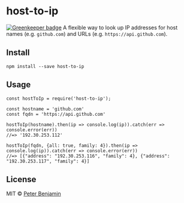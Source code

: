 # host-to-ip

[![Greenkeeper badge](https://badges.greenkeeper.io/petermbenjamin/host-to-ip.svg)](https://greenkeeper.io/)
A flexible way to look up IP addresses for host names (e.g. `github.com`) and URLs (e.g. `https://api.github.com`).

## Install
`npm install --save host-to-ip`

## Usage
```
const hostToIp = require('host-to-ip');

const hostname = 'github.com'
const fqdn = 'https://api.github.com'

hostToIp(hostname).then(ip => console.log(ip)).catch(err => console.error(err))
//=> '192.30.253.112'

hostToIp(fqdn, {all: true, family: 4}).then(ip => console.log(ip)).catch(err => console.error(err))
//=> [{"address": "192.30.253.116", "family": 4}, {"address": "192.30.253.117", "family": 4}]
```

## License
MIT &copy; [Peter Benjamin](https://github.com/pmbenjamin)
